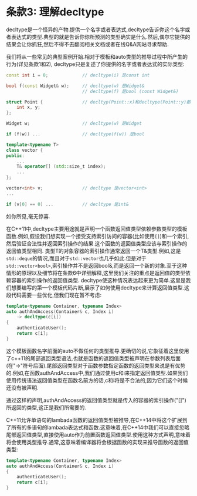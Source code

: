 # 条款3: 理解decltype

decltype是一个怪异的产物.提供一个名字或者表达式,decltype告诉你这个名字或者表达式的类型.典型的就是告诉你你所预测的类型确实是什么.然后,偶尔它提供的结果会让你抓狂,然后不得不去翻阅相关文档或者在线Q&A网站寻求帮助.

我们将从一些常见的典型案例开始.相对于模板和auto类型的推导过程中所产生的行为(详见条款1和2),
decltype只是复述了你提供的名字或者表达式的实际类型:

``` cpp
const int i = 0;             // decltype(i) 是const int

bool f(const Widget& w);     // decltype(w) 是Widget&
                             // decltype(f) 是bool (const Widget&)

struct Point {               // decltyp(Point::x)和decltype(Point::y)都是int
	int x, y;
};

Widget w;                    // decltype(w) 是Widget

if (f(w)) ...                // decltype(f(w)) 是bool

template<typename T>
class vector {
public:
	...
	T& operator[] (std::size_t index);
	...
};

vector<int> v;               // decltype 是vector<int>
...

if (v[0] == 0) ...           // decltype 是int&
```
如你所见,毫无惊喜.

在C++11中,decltype主要用途就是声明一个函数返回值类型依赖参数类型的模板函数.例如,假设我们想实现一个接受支持索引访问的容器(比如使用`[]`)和一个索引,然后验证合法性并返回索引操作的结果.这个函数的返回值类型应该与索引操作的返回值类型相同.
类型T的对象容器的索引操作通常返回一个T&类型.例如,这是`std::deque`的情况,而且对于`std::vector`也几乎如此.但是对于`std::vector<bool>`,索引操作并不是返回bool&,而是返回一个新的对象.至于这种情形的原理以及细节将在条款6中详细解释,这里我们关注的重点是返回值的类型依赖容器的索引操作的返回值类型.
decltype使这种情况表达起来更为简单.这里是我们想要编写的第一个模板代码片断,展示了如何使用decltype来计算返回值类型.这段代码需要一些优化,但我们现在暂不考虑:
``` cpp
template<typename Container, typename Index>
auto authAndAccess(Container& c, Index i)
	-> decltype(c[i])
{
	authenticateUser();
	return c[i];
}
```
这个模板函数名字前面的auto不做任何的类型推导.更确切的说,它象征着这里使用了c++11的尾部返回类型语法,也就是函数的返回值类型被声明在参数列表后面(在"->"符号后面).尾部返回类型对于函数参数指定函数的返回类型来说是有优势的.例如,在函数authAndAccess中,我们通过使用c和i来指定返回值类型.如果我们使用传统语法返回值类型在函数名前方的话,c和i将是不合法的,因为它们这个时候还没有被声明.

通过这样的声明,authAndAccess的返回值类型就是传入的容器的索引操作("[]")所返回的类型,这正是我们所需要的.

C++11允许单语句的lambada函数的返回值类型被推导,在C++14中将这个扩展到了所有的多语句的lambada表达式和函数.这意味着,在C++14中我们可以直接忽略尾部返回值类型,直接使用auto作为前置函数返回值类型.使用这种方式声明,意味着将会使用类型推导.通常,这意味着编译器将会根据函数的实现来推导函数的返回值类型:
``` cpp
template<typename Container, typename Index>
auto authAndAccess(Container& c, Index i)
{
	authenticateUser();
	return c[i];
}
```
